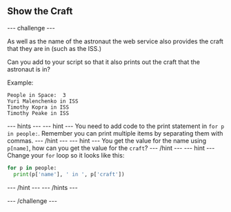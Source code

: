 ## Show the Craft

\--- challenge \---

As well as the name of the astronaut the web service also provides the craft that they are in (such as the ISS.)

Can you add to your script so that it also prints out the craft that the astronaut is in?

Example:

    People in Space:  3
    Yuri Malenchenko in ISS
    Timothy Kopra in ISS
    Timothy Peake in ISS
    

\--- hints \--- \--- hint \--- You need to add code to the print statement in `for p in people:`. Remember you can print multiple items by separating them with commas. \--- /hint \--- \--- hint \--- You get the value for the name using `p[name]`, how can you get the value for the `craft`? \--- /hint \--- \--- hint \--- Change your `for` loop so it looks like this:

```python
for p in people:
  print(p['name'], ' in ', p['craft'])
```

\--- /hint \--- \--- /hints \---

\--- /challenge \---
